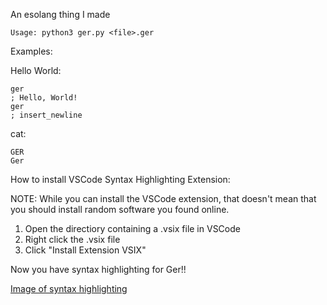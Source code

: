 An esolang thing I made

    Usage: python3 ger.py <file>.ger
    
Examples:

Hello World:

    ger
    ; Hello, World!
    ger
    ; insert_newline

cat:

    GER
    Ger

How to install VSCode Syntax Highlighting Extension:

NOTE: While you can install the VSCode extension, that doesn't mean that you should install random software you found online.

1. Open the directiory containing a .vsix file in VSCode
2. Right click the .vsix file
3. Click "Install Extension VSIX"

Now you have syntax highlighting for Ger!!

[Image of syntax highlighting](https://user-images.githubusercontent.com/70241841/158448235-c835b42a-276d-4ad6-a9b4-90d6befa4a33.png)


